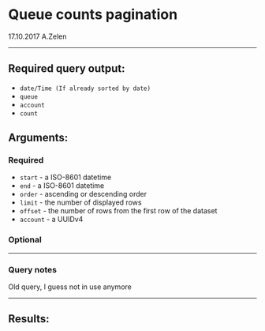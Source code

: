 # Queue counts pagination

17.10.2017 A.Zelen

____

## Required query output:

* `date/Time (If already sorted by date)`
* `queue`
* `account`
* `count`

## Arguments:

### Required
* `start` - a ISO-8601 datetime
* `end` - a ISO-8601 datetime
* `order` - ascending or descending order
* `limit` - the number of displayed rows
* `offset` - the number of rows from the first row of the dataset
* `account` - a UUIDv4

### Optional

---
### Query notes
Old query, I guess not in use anymore



---
## Results:

```
```
